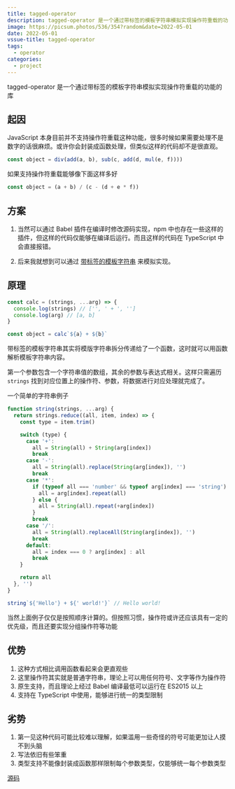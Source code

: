 ```yaml
---
title: tagged-operator
description: tagged-operator 是一个通过带标签的模板字符串模拟实现操作符重载的功能的库
image: https://picsum.photos/536/354?random&date=2022-05-01
date: 2022-05-01
vssue-title: tagged-operator
tags:
  - operator
categories:
  - project
---
```


tagged-operator 是一个通过带标签的模板字符串模拟实现操作符重载的功能的库

<!-- more -->

## 起因

JavaScript 本身目前并不支持操作符重载这种功能，很多时候如果需要处理不是数字的话很麻烦。或许你会封装成函数处理，但类似这样的代码却不是很直观。

```js
const object = div(add(a, b), sub(c, add(d, mul(e, f))))
```

如果支持操作符重载能够像下面这样多好

```js
const object = (a + b) / (c - (d + e * f))
```

## 方案

1. 当然可以通过 Babel 插件在编译时修改源码实现，npm 中也存在一些这样的插件，但这样的代码仅能够在编译后运行。而且这样的代码在 TypeScript 中会直接报错。

2. 后来我就想到可以通过 [带标签的模板字符串](https://developer.mozilla.org/zh-CN/docs/Web/JavaScript/Reference/Template_literals#%E5%B8%A6%E6%A0%87%E7%AD%BE%E7%9A%84%E6%A8%A1%E6%9D%BF%E5%AD%97%E7%AC%A6%E4%B8%B2) 来模拟实现。

## 原理

```js
const calc = (strings, ...arg) => {
  console.log(strings) // ['', ' + ', '']
  console.log(arg) // [a, b]
}

const object = calc`${a} + ${b}`
```

带标签的模板字符串其实将模版字符串拆分传递给了一个函数，这时就可以用函数解析模板字符串内容。

第一个参数包含一个字符串值的数组，其余的参数与表达式相关。这样只需遍历 `strings` 找到对应位置上的操作符、参数，将数据进行对应处理就完成了。

一个简单的字符串例子

```js
function string(strings, ...arg) {
  return strings.reduce((all, item, index) => {
    const type = item.trim()

    switch (type) {
      case '+':
        all = String(all) + String(arg[index])
        break
      case '-':
        all = String(all).replace(String(arg[index]), '')
        break
      case '*':
        if (typeof all === 'number' && typeof arg[index] === 'string') {
          all = arg[index].repeat(all)
        } else {
          all = String(all).repeat(+arg[index])
        }
        break
      case '/':
        all = String(all).replaceAll(String(arg[index]), '')
        break
      default:
        all = index === 0 ? arg[index] : all
        break
    }

    return all
  }, '')
}

string`${'Hello'} + ${' world!'}` // Hello world!
```

当然上面例子仅仅是按照顺序计算的。但按照习惯，操作符或许还应该具有一定的优先级，而且还要实现分组操作符等功能

## 优势

1. 这种方式相比调用函数看起来会更直观些
2. 这里操作符其实就是普通字符串，理论上可以用任何符号、文字等作为操作符
3. 原生支持，而且理论上经过 Babel 编译最低可以运行在 ES2015 以上
4. 支持在 TypeScript 中使用，能够进行统一的类型限制

## 劣势

1. 第一见这种代码可能比较难以理解，如果滥用一些奇怪的符号可能更加让人摸不到头脑
2. 写法依旧有些笨重
3. 类型支持不能像封装成函数那样限制每个参数类型，仅能够统一每个参数类型

[源码](https://github.com/tolking/tagged-operator)
